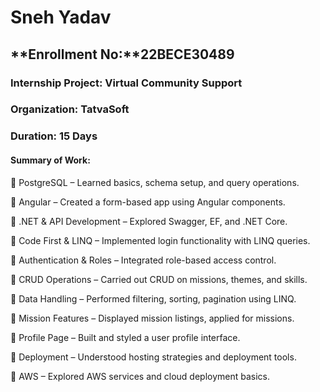 # Sneh Yadav
## **Enrollment No:**22BECE30489

### Internship Project: Virtual Community Support
### Organization: TatvaSoft
### Duration: 15 Days

#### Summary of Work:

📌 PostgreSQL – Learned basics, schema setup, and query operations.

📌 Angular – Created a form-based app using Angular components.

📌 .NET & API Development – Explored Swagger, EF, and .NET Core.

📌 Code First & LINQ – Implemented login functionality with LINQ queries.

📌 Authentication & Roles – Integrated role-based access control.

📌 CRUD Operations – Carried out CRUD on missions, themes, and skills.

📌 Data Handling – Performed filtering, sorting, pagination using LINQ.

📌 Mission Features – Displayed mission listings, applied for missions.

📌 Profile Page – Built and styled a user profile interface.

📌 Deployment – Understood hosting strategies and deployment tools.

📌 AWS – Explored AWS services and cloud deployment basics.
